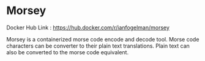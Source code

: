 # Morsey


Docker Hub Link : https://hub.docker.com/r/ianfogelman/morsey


Morsey is a containerized morse code encode and decode tool.
Morse code characters can be converter to their plain text translations.
Plain text can also be converted to the morse code equivalent.
